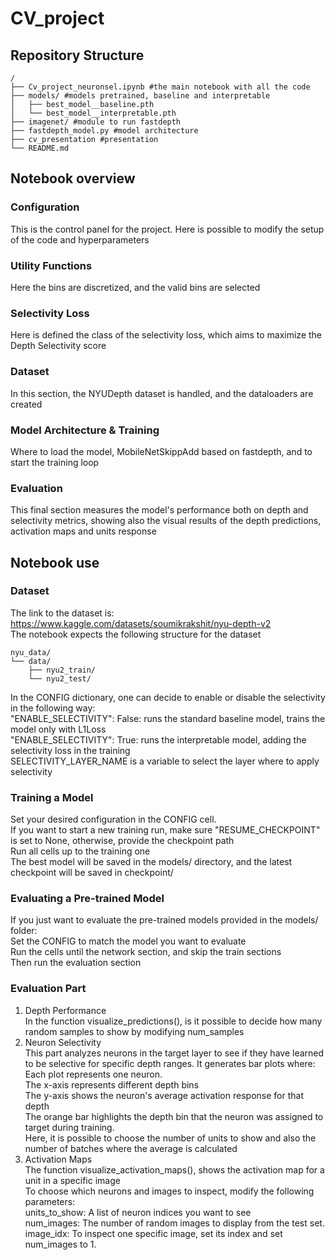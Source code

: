 # CV_project
## Repository Structure
```
/
├── Cv_project_neuronsel.ipynb #the main notebook with all the code
├── models/ #models pretrained, baseline and interpretable                        
│   ├── best_model__baseline.pth
│   └── best_model__interpretable.pth
├── imagenet/ #module to run fastdepth
├── fastdepth_model.py #model architecture
├── cv_presentation #presentation
└── README.md
```

## Notebook overview
### Configuration  
This is the control panel for the project. Here is possible to modify the setup of the code and hyperparameters  
### Utility Functions  
Here the bins are discretized, and the valid bins are selected    
### Selectivity Loss  
Here is defined the class of the selectivity loss, which aims to maximize the Depth Selectivity score  
### Dataset  
In this section, the NYUDepth dataset is handled, and the dataloaders are created   
### Model Architecture & Training  
Where to load the model, MobileNetSkippAdd based on fastdepth, and to start the training loop  
### Evaluation  
This final section measures the model's performance both on depth and selectivity metrics, showing also the visual results of the depth predictions, activation maps and units response   

## Notebook use
### Dataset  
The link to the dataset is: https://www.kaggle.com/datasets/soumikrakshit/nyu-depth-v2     
The notebook expects the following structure for the dataset  
```
nyu_data/
└── data/
    ├── nyu2_train/
    └── nyu2_test/
```  
In the CONFIG dictionary, one can decide to enable or disable the selectivity in the following way:  
"ENABLE_SELECTIVITY": False: runs the standard baseline model, trains the model only with L1Loss  
"ENABLE_SELECTIVITY": True: runs the interpretable model, adding the selectivity loss in the training  
SELECTIVITY_LAYER_NAME is a variable to select the layer where to apply selectivity  
### Training a Model  
Set your desired configuration in the CONFIG cell.  
If you want to start a new training run, make sure "RESUME_CHECKPOINT" is set to None, otherwise, provide the checkpoint path  
Run all cells up to the training one  
The best model will be saved in the models/ directory, and the latest checkpoint will be saved in checkpoint/  
### Evaluating a Pre-trained Model  
If you just want to evaluate the pre-trained models provided in the models/ folder:  
Set the CONFIG to match the model you want to evaluate  
Run the cells until the network section, and skip the train sections  
Then run the evaluation section  
### Evaluation Part  
1. Depth Performance  
In the function visualize_predictions(), is it possible to decide how many random samples to show by modifying num_samples   
2. Neuron Selectivity  
This part analyzes neurons in the target layer to see if they have learned to be selective for specific depth ranges. It generates bar plots where:  
Each plot represents one neuron.  
The x-axis represents different depth bins  
The y-axis shows the neuron's average activation response for that depth  
The orange bar highlights the depth bin that the neuron was assigned to target during training.  
Here, it is possible to choose the number of units to show and also the number of batches where the average is calculated  
3. Activation Maps   
The function visualize_activation_maps(), shows the activation map for a unit in a specific image  
To choose which neurons and images to inspect, modify the following parameters:  
units_to_show: A list of neuron indices you want to see  
num_images: The number of random images to display from the test set.  
image_idx: To inspect one specific image, set its index and set num_images to 1.  
